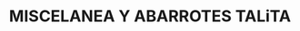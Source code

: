 ---
title: "MISCELANEA Y ABARROTES TALiTA"
url: /mexicali/miscelanea-y-abarrotes-talita/
shop: comodidad
---